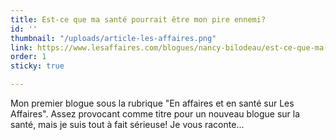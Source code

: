 ```yaml
---
title: Est-ce que ma santé pourrait être mon pire ennemi?
id: ''
thumbnail: "/uploads/article-les-affaires.png"
link: https://www.lesaffaires.com/blogues/nancy-bilodeau/est-ce-que-ma-sante-pourrait-etre-mon-pire-ennemi/630997
order: 1
sticky: true

---
```

Mon premier blogue sous la rubrique "En affaires et en santé sur Les Affaires". Assez provocant comme titre pour un nouveau blogue sur la santé, mais je suis tout à fait sérieuse! Je vous raconte...